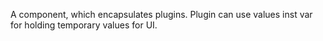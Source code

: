 A component, which encapsulates plugins. Plugin can use values inst var for holding temporary values for UI.